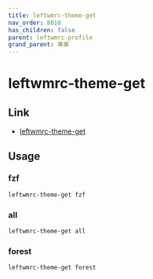 ```yaml
---
title: leftwmrc-theme-get
nav_order: 8010
has_children: false
parent: leftwmrc-profile
grand_parent: 專案
---
```


# leftwmrc-theme-get


## Link

* [leftwmrc-theme-get](https://github.com/samwhelp/note-about-leftwm/tree/gh-pages/_demo/project/leftwmrc-profile/leftwmrc-theme-get)


## Usage

### fzf

``` sh
leftwmrc-theme-get fzf
```

### all

``` sh
leftwmrc-theme-get all
```

### forest

``` sh
leftwmrc-theme-get forest
```
